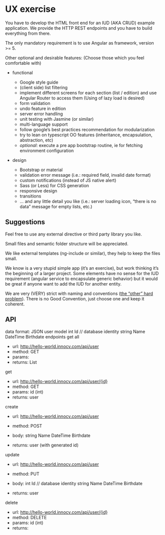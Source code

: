 # UX exercise

You have to develop the HTML front end for an IUD (AKA CRUD) example application. We provide the HTTP REST endpoints and you have to build everything from there.

The only mandatory requirement is to use Angular as framework, version >= 5.

Other optional and desirable features:
(Choose those which you feel comfortable with)

* functional
     * Google style guide
     * (client side) list filtering
     * implement different screens for each section (list / edition) and use Angular Router to access them (Using of lazy load is desired)
     * form validation 
     * undo feature in edition
     * server error handling
     * unit testing with Jasmine (or similar)
     * multi-language support
     * follow google’s best practices recommendation for modularization
     * try to lean on typescript OO features (inheritance, encapsulation, abstraction, etc) 
     * _optional_: execute a pre app bootstrap routine, ie for fetching environment configuration 


* design
     * Bootstrap or material
     * validation error message (i.e.: required field, invalid date format)
     * custom notifications (instead of JS native alert)
     * Sass (or Less) for CSS generation
     * responsive design
     * transitions
     * … and any little detail you like (i.e.: server loading icon, “there is no data” message for empty lists, etc.) 


## Suggestions

Feel free to use any external directive or third party library you like.

Small files and semantic folder structure will be appreciated.

We like external templates (ng-include or similar), they help to keep the files small.

We know is a very stupid simple app (it’s an exercise), but work thinking it’s the beginning of a larger project. Some elements have no sense for the IUD requirement (angular service to encapsulate generic behavior) but it would be great if anyone want to add the IUD for another entity.

We are very (VERY) strict with naming and conventions ([the “other” hard problem](martinfowler.com/bliki/TwoHardThings.html)). There is no Good Convention, just choose one and keep it coherent.


## API

data format: JSON
user model
        int Id // database identity
        string Name
        DateTime Birthdate
endpoints
get all
  * url: http://hello-world.innocv.com/api/user
  * method: GET
  * params: <none>
  * returns: List<user>
  
get 
  * url: http://hello-world.innocv.com/api/user/{id}
  * method: GET
  * params: id (int)
  * returns: user
  
create 
  * url: http://hello-world.innocv.com/api/user
  * method: POST
  * body: 
      string Name
        DateTime Birthdate

  * returns: user (with generated id)

update
  * url: http://hello-world.innocv.com/api/user
  * method: PUT
  * body:
          int Id // database identity
          string Name
          DateTime Birthdate

  * returns: user 

delete
  * url: http://hello-world.innocv.com/api/user/{id}
  * method: DELETE
  * params: id (int)
  * returns: <void>
